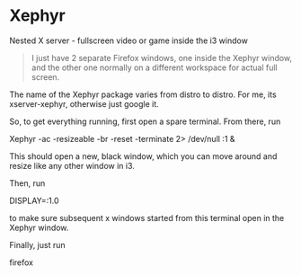 Xephyr
======

Nested X server - fullscreen video or game inside the i3 window

> I just have 2 separate Firefox windows, one inside the Xephyr window, and the other one normally on a different workspace for actual full screen.

The name of the Xephyr package varies from distro to distro. For me, its xserver-xephyr, otherwise just google it.

So, to get everything running, first open a spare terminal. From there, run

Xephyr -ac -resizeable -br -reset -terminate 2> /dev/null :1 &

This should open a new, black window, which you can move around and resize like any other window in i3.

Then, run

DISPLAY=:1.0

to make sure subsequent x windows started from this terminal open in the Xephyr window.

Finally, just run

firefox
